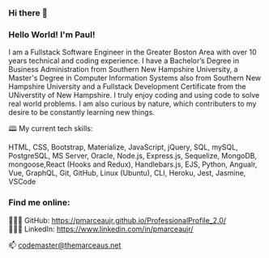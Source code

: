 ### Hi there 👋

### Hello World!  I'm Paul!  
I am a Fullstack Software Engineer in the Greater Boston Area with over 10 years technical and coding experience.  I have a Bachelor’s Degree in Business Administration from Southern New Hampshire University, a Master's Degree in Computer Information Systems also from Southern New Hampshire University and a Fullstack Development Certificate from the UNiverstity of New Hampshire.  I truly enjoy coding and using code to solve real world problems.  I am also curious by nature, which contributers to my desire to be constantly learning new things.

🕮 My current tech skills: 

 HTML, CSS, Bootstrap, Materialize, JavaScript, jQuery, SQL, mySQL, PostgreSQL, MS Server, Oracle, Node.js, Express.js, Sequelize, MongoDB, mongoose,React (Hooks and Redux), 
 Handlebars.js, EJS, Python, Angualr, Vue, GraphQL, Git, GitHub, Linux (Ubuntu), CLI, Heroku, Jest, Jasmine, VSCode

### Find me online:
👨🏻‍💻 GitHub: https://pmarceaujr.github.io/ProfessionalProfile_2.0/ <br />
👨🏻‍💻 LinkedIn: https://www.linkedin.com/in/pmarceaujr/

📫 codemaster@themarceaus.net

<!--
- 🔭 I’m currently working on ...
- 🌱 I’m currently learning ...
- 👯 I’m looking to collaborate on ...
- 🤔 I’m looking for help with ...
- 💬 Ask me about ...
- 📫 How to reach me: ...
- 😄 Pronouns: ...
- ⚡ Fun fact: ...
-->
